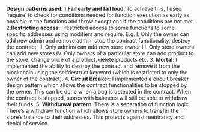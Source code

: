 **Design patterns used**:
1.**Fail early and fail loud**: To achieve this, I used ‘require’ to check for conditions needed for function execution as early as possible in the functions and throw exceptions if the conditions are not met.
2.**Restricting access**: I restricted access to some functions to some specific addresses using modifiers and require. E.g.
I.	Only the owner can add new admin and remove admin, stop the contract functionality, destroy the contract.
II.	Only admins can add new store owner
III.	Only store owners can add new stores
IV.	Only owners of a particular store can add product to the store, change price of a product, delete products etc.
3.	**Mortal**: I implemented the ability to destroy the contract and remove it from the blockchain using the selfdestruct keyword (which is restricted to only the owner of the contract).
4.	**Circuit Breaker**: I implemented a circuit breaker design pattern which allows the contract functionalities to be stopped by the owner. This can be done when a bug is detected in the contract. When the contract is stopped, stores with balances will still be able to withdraw their funds.
5.	**Withdrawal pattern**: There is a separation of function logic. There’s a withdraw function which allows store owners to transfer the store’s balance to their addresses. This protects against reentrancy and denial of service.

